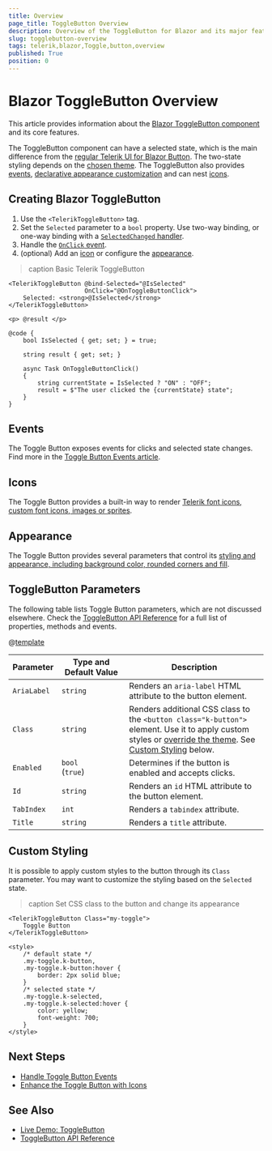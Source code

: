 ```yaml
---
title: Overview
page_title: ToggleButton Overview
description: Overview of the ToggleButton for Blazor and its major features.
slug: togglebutton-overview
tags: telerik,blazor,Toggle,button,overview
published: True
position: 0
---
```


# Blazor ToggleButton Overview

This article provides information about the <a href="https://www.telerik.com/blazor-ui/togglebutton" target="_blank">Blazor ToggleButton component</a> and its core features.

The ToggleButton component can have a selected state, which is the main difference from the [regular Telerik UI for Blazor Button](slug://components/button/overview). The two-state styling depends on the [chosen theme](slug://themes-overview). The ToggleButton also provides [events](slug://togglebutton-events), [declarative appearance customization](slug://togglebutton-appearance) and can nest [icons](slug://togglebutton-icons).

## Creating Blazor ToggleButton

1. Use the `<TelerikToggleButton>` tag.
1. Set the `Selected` parameter to a `bool` property. Use two-way binding, or one-way binding with a [`SelectedChanged` handler](slug://togglebutton-events#selectedchanged).
1. Handle the [`OnClick` event](slug://togglebutton-events#onclick).
1. (optional) Add an [icon](slug://togglebutton-icons) or configure the [appearance](slug://togglebutton-appearance).

>caption Basic Telerik ToggleButton

````RAZOR
<TelerikToggleButton @bind-Selected="@IsSelected"
                     OnClick="@OnToggleButtonClick">
    Selected: <strong>@IsSelected</strong>
</TelerikToggleButton>

<p> @result </p>

@code {
    bool IsSelected { get; set; } = true;

    string result { get; set; }

    async Task OnToggleButtonClick()
    {
        string currentState = IsSelected ? "ON" : "OFF";
        result = $"The user clicked the {currentState} state";
    }
}
````

## Events

The Toggle Button exposes events for clicks and selected state changes. Find more in the [Toggle Button Events article](slug://togglebutton-events).

## Icons

The Toggle Button provides a built-in way to render [Telerik font icons, custom font icons, images or sprites](slug://togglebutton-icons).

## Appearance

The Toggle Button provides several parameters that control its [styling and appearance, including background color, rounded corners and fill](slug://togglebutton-appearance). 

## ToggleButton Parameters

The following table lists Toggle Button parameters, which are not discussed elsewhere. Check the [ToggleButton API Reference](slug://Telerik.Blazor.Components.TelerikToggleButton) for a full list of properties, methods and events.

@[template](/_contentTemplates/common/parameters-table-styles.md#table-layout)

| Parameter | Type and Default&nbsp;Value | Description |
|---|---|---|
| `AriaLabel` | `string` | Renders an `aria-label` HTML attribute to the button element. |
| `Class` | `string` | Renders additional CSS class to the `<button class="k-button">` element. Use it to apply custom styles or [override the theme](slug://themes-override). See [Custom Styling](#custom-styling) below. |
| `Enabled` | `bool` <br /> (`true`) | Determines if the button is enabled and accepts clicks. |
| `Id` | `string` | Renders an `id` HTML attribute to the button element. |
| `TabIndex` | `int` | Renders a `tabindex` attribute. |
| `Title` | `string` | Renders a `title` attribute. |

## Custom Styling

It is possible to apply custom styles to the button through its `Class` parameter. You may want to customize the styling based on the `Selected` state.

>caption Set CSS class to the button and change its appearance

````RAZOR
<TelerikToggleButton Class="my-toggle">
    Toggle Button
</TelerikToggleButton>

<style>
    /* default state */
    .my-toggle.k-button,
    .my-toggle.k-button:hover {
        border: 2px solid blue;
    }
    /* selected state */
    .my-toggle.k-selected,
    .my-toggle.k-selected:hover {
        color: yellow;
        font-weight: 700;
    }
</style>
````

## Next Steps

* [Handle Toggle Button Events](slug://togglebutton-events)
* [Enhance the Toggle Button with Icons](slug://togglebutton-icons)

## See Also

* [Live Demo: ToggleButton](https://demos.telerik.com/blazor-ui/togglebutton/overview)
* [ToggleButton API Reference](slug://Telerik.Blazor.Components.TelerikToggleButton)

